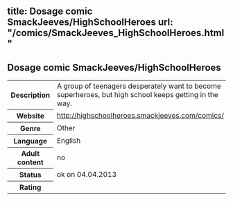 title: Dosage comic SmackJeeves/HighSchoolHeroes
url: "/comics/SmackJeeves_HighSchoolHeroes.html"
---
Dosage comic SmackJeeves/HighSchoolHeroes
-----------------------------------------

<table class="comicinfo">
<tr>
<th>Description</th><td>A group of teenagers desperately want to become superheroes, but high school keeps getting in the way.</td>
</tr>
<tr>
<th>Website</th><td><a href="http://highschoolheroes.smackjeeves.com/comics/">http://highschoolheroes.smackjeeves.com/comics/</a></td>
</tr>
<tr>
<th>Genre</th><td>Other</td>
</tr>
<tr>
<th>Language</th><td>English</td>
</tr>
<tr>
<th>Adult content</th><td>no</td>
</tr>
<tr>
<th>Status</th><td>ok on 04.04.2013</td>
</tr>
<tr>
<th>Rating</th><td><div class="g-plusone" data-size="standard" data-annotation="bubble"
 data-href="http://highschoolheroes.smackjeeves.com/comics/"></div></td>
</tr>
</table>
<script type="text/javascript">
  (function() {
    var po = document.createElement('script'); po.type = 'text/javascript'; po.async = true;
    po.src = 'https://apis.google.com/js/plusone.js';
    var s = document.getElementsByTagName('script')[0]; s.parentNode.insertBefore(po, s);
  })();
</script>
